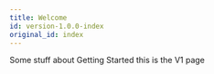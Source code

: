 ```yaml
---
title: Welcome
id: version-1.0.0-index
original_id: index
---
```


Some stuff about Getting Started this is the V1 page